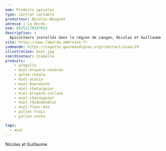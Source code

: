 ```yaml
---
nom: Produits apicoles
type: contrat variable
producteur: Nicolas-Bouguet
adresse : La Borda
osm: 89252170397052
description: >
  Apiculteurs installés dans la région de Langon, Nicolas et Guillaume produisent du miel et des produits dérivés des ruches en agriculture biologique
site: https://www.laborda-ambrosie.fr
commande: https://cagette.gourmandignes.org/contract/view/29
illustration: miel.jpg
coordinateur: Isabelle
produits:
    - propolis
    - miel-bruyere-cendree
    - gelee-royale 
    - miel-acacia
    - miel-bourdaine 
    - miel-chataignier
    - miel-bruyere-callune
    - miel-chataignier
    - miel-rhododendron
    - miel-fleur-ete
    - pollen-frais
    - pollen-seche 

tags:
  - miel
---
```


Nicolas et Guillaume

